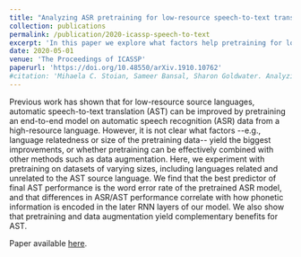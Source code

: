 ```yaml
---
title: "Analyzing ASR pretraining for low-resource speech-to-text translation"
collection: publications
permalink: /publication/2020-icassp-speech-to-text
excerpt: 'In this paper we explore what factors help pretraining for low-resource automatic speech-to-text translation (AST). We show that the word error rate (WER) of the pre-trained automatic speech recognition (ASR) models is likely the best direct predictor of AST performance. Additionally, our analysis suggests that the models with better WER are transparently encoding more language-universal phonetic information in the later RNN layers, and this appears to help with AST.'
date: 2020-05-01
venue: 'The Proceedings of ICASSP'
paperurl: 'https://doi.org/10.48550/arXiv.1910.10762'
#citation: 'Mihaela C. Stoian, Sameer Bansal, Sharon Goldwater. Analyzing ASR pretraining for low-resource speech-to-text translation. In Proceedings of International Conference on Acoustics, Speech, and Signal Processing (ICASSP), 2020.'
---
```


Previous work has shown that for low-resource source languages, automatic speech-to-text translation (AST) can be improved by pretraining an end-to-end model on automatic speech recognition (ASR) data from a high-resource language. However, it is not clear what factors --e.g., language relatedness or size of the pretraining data-- yield the biggest improvements, or whether pretraining can be effectively combined with other methods such as data augmentation. Here, we experiment with pretraining on datasets of varying sizes, including languages related and unrelated to the AST source language. We find that the best predictor of final AST performance is the word error rate of the pretrained ASR model, and that differences in ASR/AST performance correlate with how phonetic information is encoded in the later RNN layers of our model. We also show that pretraining and data augmentation yield complementary benefits for AST. 

Paper available [here](https://arxiv.org/abs/1910.10762).


